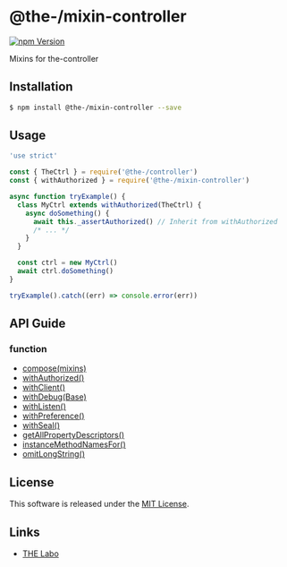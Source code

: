 @the-/mixin-controller
==========

<!---
This file is generated by the-tmpl. Do not update manually.
--->

<!-- Badge Start -->
<a name="badges"></a>

[![npm Version][bd_npm_shield_url]][bd_npm_url]

[bd_repo_url]: https://github.com/the-labo/the
[bd_travis_url]: http://travis-ci.org/the-labo/the
[bd_travis_shield_url]: http://img.shields.io/travis/the-labo/the.svg?style=flat
[bd_travis_com_url]: http://travis-ci.com/the-labo/the
[bd_travis_com_shield_url]: https://api.travis-ci.com/the-labo/the.svg?token=
[bd_license_url]: https://github.com/the-labo/the/blob/master/LICENSE
[bd_npm_url]: http://www.npmjs.org/package/@the-/mixin-controller
[bd_npm_shield_url]: http://img.shields.io/npm/v/@the-/mixin-controller.svg?style=flat
[bd_standard_url]: http://standardjs.com/
[bd_standard_shield_url]: https://img.shields.io/badge/code%20style-standard-brightgreen.svg

<!-- Badge End -->


<!-- Description Start -->
<a name="description"></a>

Mixins for the-controller

<!-- Description End -->


<!-- Overview Start -->
<a name="overview"></a>



<!-- Overview End -->


<!-- Sections Start -->
<a name="sections"></a>

<!-- Section from "doc/readme/01.Installation.md.hbs" Start -->

<a name="section-doc-readme-01-installation-md"></a>

Installation
-----

```bash
$ npm install @the-/mixin-controller --save
```


<!-- Section from "doc/readme/01.Installation.md.hbs" End -->

<!-- Section from "doc/readme/02.Usage.md.hbs" Start -->

<a name="section-doc-readme-02-usage-md"></a>

Usage
---------

```javascript
'use strict'

const { TheCtrl } = require('@the-/controller')
const { withAuthorized } = require('@the-/mixin-controller')

async function tryExample() {
  class MyCtrl extends withAuthorized(TheCtrl) {
    async doSomething() {
      await this._assertAuthorized() // Inherit from withAuthorized
      /* ... */
    }
  }

  const ctrl = new MyCtrl()
  await ctrl.doSomething()
}

tryExample().catch((err) => console.error(err))

```


<!-- Section from "doc/readme/02.Usage.md.hbs" End -->


<!-- Sections Start -->

<a name="api"></a>

## API Guide

### function
- [compose(mixins)](./doc/api/api.md#compose)
- [withAuthorized()](./doc/api/api.md#withAuthorized)
- [withClient()](./doc/api/api.md#withClient)
- [withDebug(Base)](./doc/api/api.md#withDebug)
- [withListen()](./doc/api/api.md#withListen)
- [withPreference()](./doc/api/api.md#withPreference)
- [withSeal()](./doc/api/api.md#withSeal)
- [getAllPropertyDescriptors()](./doc/api/api.md#getAllPropertyDescriptors)
- [instanceMethodNamesFor()](./doc/api/api.md#instanceMethodNamesFor)
- [omitLongString()](./doc/api/api.md#omitLongString)

<!-- LICENSE Start -->
<a name="license"></a>

License
-------
This software is released under the [MIT License](https://github.com/the-labo/the/blob/master/LICENSE).

<!-- LICENSE End -->


<!-- Links Start -->
<a name="links"></a>

Links
------

+ [THE Labo][the_labo_url]

[the_labo_url]: https://github.com/the-labo

<!-- Links End -->
